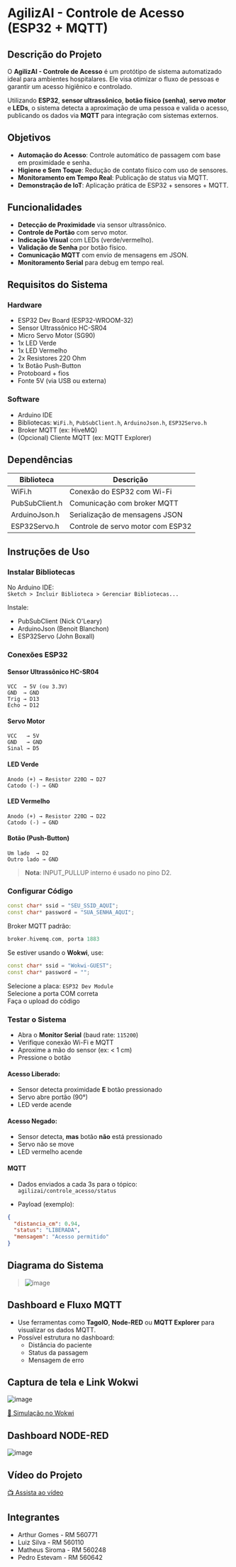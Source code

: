 
# AgilizAI - Controle de Acesso (ESP32 + MQTT)

##  Descrição do Projeto

O **AgilizAI - Controle de Acesso** é um protótipo de sistema automatizado ideal para ambientes hospitalares. Ele visa otimizar o fluxo de pessoas e garantir um acesso higiênico e controlado.

Utilizando **ESP32**, **sensor ultrassônico**, **botão físico (senha)**, **servo motor** e **LEDs**, o sistema detecta a aproximação de uma pessoa e valida o acesso, publicando os dados via **MQTT** para integração com sistemas externos.

##  Objetivos

- **Automação do Acesso**: Controle automático de passagem com base em proximidade e senha.
- **Higiene e Sem Toque**: Redução de contato físico com uso de sensores.
- **Monitoramento em Tempo Real**: Publicação de status via MQTT.
- **Demonstração de IoT**: Aplicação prática de ESP32 + sensores + MQTT.

##  Funcionalidades

- **Detecção de Proximidade** via sensor ultrassônico.
- **Controle de Portão** com servo motor.
- **Indicação Visual** com LEDs (verde/vermelho).
- **Validação de Senha** por botão físico.
- **Comunicação MQTT** com envio de mensagens em JSON.
- **Monitoramento Serial** para debug em tempo real.

##  Requisitos do Sistema

### Hardware

- ESP32 Dev Board (ESP32-WROOM-32)
- Sensor Ultrassônico HC-SR04
- Micro Servo Motor (SG90)
- 1x LED Verde
- 1x LED Vermelho
- 2x Resistores 220 Ohm
- 1x Botão Push-Button
- Protoboard + fios
- Fonte 5V (via USB ou externa)

### Software

- Arduino IDE
- Bibliotecas: `WiFi.h`, `PubSubClient.h`, `ArduinoJson.h`, `ESP32Servo.h`
- Broker MQTT (ex: HiveMQ)
- (Opcional) Cliente MQTT (ex: MQTT Explorer)

##  Dependências

| Biblioteca      | Descrição                                   |
|----------------|----------------------------------------------|
| WiFi.h          | Conexão do ESP32 com Wi-Fi                   |
| PubSubClient.h  | Comunicação com broker MQTT                 |
| ArduinoJson.h   | Serialização de mensagens JSON              |
| ESP32Servo.h    | Controle de servo motor com ESP32           |

## Instruções de Uso

###  Instalar Bibliotecas

No Arduino IDE:  
`Sketch > Incluir Biblioteca > Gerenciar Bibliotecas...`

Instale:

- PubSubClient (Nick O'Leary)
- ArduinoJson (Benoit Blanchon)
- ESP32Servo (John Boxall)

###  Conexões ESP32

#### Sensor Ultrassônico HC-SR04
```
VCC  → 5V (ou 3.3V)
GND  → GND
Trig → D13
Echo → D12
```

#### Servo Motor
```
VCC   → 5V
GND   → GND
Sinal → D5
```

#### LED Verde
```
Anodo (+) → Resistor 220Ω → D27
Catodo (-) → GND
```

#### LED Vermelho
```
Anodo (+) → Resistor 220Ω → D22
Catodo (-) → GND
```

#### Botão (Push-Button)
```
Um lado  → D2
Outro lado → GND
```
> **Nota**: INPUT_PULLUP interno é usado no pino D2.

###  Configurar Código

```cpp
const char* ssid = "SEU_SSID_AQUI";
const char* password = "SUA_SENHA_AQUI";
```

Broker MQTT padrão:
```cpp
broker.hivemq.com, porta 1883
```

Se estiver usando o **Wokwi**, use:
```cpp
const char* ssid = "Wokwi-GUEST";
const char* password = "";
```

Selecione a placa: `ESP32 Dev Module`  
Selecione a porta COM correta  
Faça o upload do código

###  Testar o Sistema

- Abra o **Monitor Serial** (baud rate: `115200`)
- Verifique conexão Wi-Fi e MQTT
- Aproxime a mão do sensor (ex: < 1 cm)
- Pressione o botão

####  Acesso Liberado:
- Sensor detecta proximidade **E** botão pressionado
- Servo abre portão (90°)
- LED verde acende

####  Acesso Negado:
- Sensor detecta, **mas** botão **não** está pressionado
- Servo não se move
- LED vermelho acende

####  MQTT
- Dados enviados a cada 3s para o tópico:  
  `agilizai/controle_acesso/status`

- Payload (exemplo):
```json
{
  "distancia_cm": 0.94,
  "status": "LIBERADA",
  "mensagem": "Acesso permitido"
}
```

## Diagrama do Sistema

> ![image](https://github.com/user-attachments/assets/852abc0a-e6c6-459f-8101-3d0e0f1c8856)


## Dashboard e Fluxo MQTT

- Use ferramentas como **TagoIO**, **Node-RED** ou **MQTT Explorer** para visualizar os dados MQTT.
- Possível estrutura no dashboard:
  - Distância do paciente
  - Status da passagem
  - Mensagem de erro

## Captura de tela e Link Wokwi
![image](https://github.com/user-attachments/assets/0a93b95a-6432-41f8-8525-5bc9bdeb4fbc)

[🔗 Simulação no Wokwi](https://wokwi.com/projects/432870828762816513)

## Dashboard NODE-RED
![image](https://github.com/user-attachments/assets/2703e605-9a42-4450-9bd4-bd11f5f0f8ea)


## Vídeo do Projeto

[📺 Assista ao vídeo](https://youtu.be/bRXgr2MLq4M)

## Integrantes

- Arthur Gomes - RM 560771
- Luiz Silva - RM 560110
- Matheus Siroma - RM 560248
- Pedro Estevam - RM 560642
